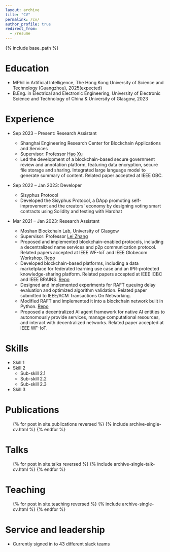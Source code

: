 ```yaml
---
layout: archive
title: "CV"
permalink: /cv/
author_profile: true
redirect_from:
  - /resume
---
```


{% include base_path %}

Education
======
* MPhil in Artificial Intelligence, The Hong Kong University of Science and Technology (Guangzhou), 2025(expected)
* B.Eng. in Electrical and Electronic Engineering, University of Electronic Science and Technology of China & University of Glasgow, 2023

Experience
======
* Sep 2023 – Present: Research Assistant
  * Shanghai Engineering Research Center for Blockchain Applications and Services
  * Supervisor: Professor [Hao Xu](https://see.tongji.edu.cn/info/1393/12339.htm)
  * Led the development of a blockchain-based secure government review and annotation platform, featuring data encryption, secure file storage and sharing. Integrated large language model to generate summary of content. Related paper accepted at IEEE GBC.

* Sep 2022 – Jan 2023: Developer
  * Sisyphus Protocol
  * Developed the Sisyphus Protocol, a DApp promoting self-improvement and the creators' economy by designing voting smart contracts using Solidity and testing with Hardhat

* Mar 2021 – Jan 2023: Research Assistant
  * Moshan Blockchain Lab, University of Glasgow
  * Supervisor: Professor [Lei Zhang](https://www.gla.ac.uk/schools/engineering/staff/leizhang/)
  * Proposed and implemented blockchain-enabled protocols, including a decentralized name services and p2p communication protocol. Related papers accepted at IEEE WF-IoT and IEEE Globecom Workshop. [Repo](https://github.com/xiaoZ857/BeMutual)
  * Developed blockchain-based platforms, including a data marketplace for federated learning use case and an IPR-protected knowledge-sharing platform. Related papers accepted at IEEE ICBC and IEEE BRAINS. [Repo](https://github.com/xiaoZ857/LTserver)
  * Designed and implemented experiments for RAFT queuing delay evaluation and optimized algorithm validation. Related paper submitted to IEEE/ACM Transactions On Networking.
  * Modified RAFT and implemented it into a blockchain network built in Python. [Repo](https://github.com/xiaoZ857/FYP-Be-DNS)
  * Proposed a decentralized AI agent framework for native AI entities to autonomously provide services, manage computational resources, and interact with decentralized networks. Related paper accepted at IEEE WF-IoT.
  
Skills
======
* Skill 1
* Skill 2
  * Sub-skill 2.1
  * Sub-skill 2.2
  * Sub-skill 2.3
* Skill 3

Publications
======
  <ul>{% for post in site.publications reversed %}
    {% include archive-single-cv.html %}
  {% endfor %}</ul>
  
Talks
======
  <ul>{% for post in site.talks reversed %}
    {% include archive-single-talk-cv.html  %}
  {% endfor %}</ul>
  
Teaching
======
  <ul>{% for post in site.teaching reversed %}
    {% include archive-single-cv.html %}
  {% endfor %}</ul>
  
Service and leadership
======
* Currently signed in to 43 different slack teams
